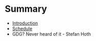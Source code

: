# Summary

* [Introduction](README.md)
* [Schedule](schedule.md)
* GDG? Never heard of it - Stefan Hoth

